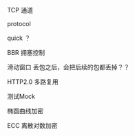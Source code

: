 TCP 通道



protocol



quick  ？

BBR 拥塞控制




滑动窗口 丢包之后，会把后续的包都丢掉？？


HTTP2.0 多路复用



测试Mock


椭圆曲线加密

ECC 离散对数加密



